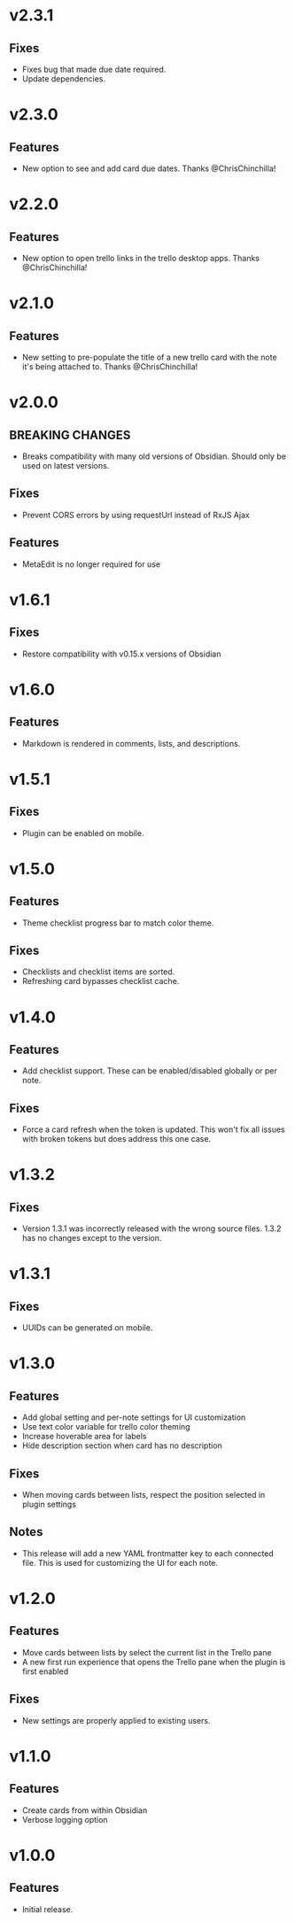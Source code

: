 # v2.3.1

## Fixes

- Fixes bug that made due date required.
- Update dependencies.

# v2.3.0

## Features

- New option to see and add card due dates. Thanks @ChrisChinchilla!

# v2.2.0

## Features

- New option to open trello links in the trello desktop apps. Thanks @ChrisChinchilla!

# v2.1.0

## Features

- New setting to pre-populate the title of a new trello card with the note it's being attached to. Thanks @ChrisChinchilla!

# v2.0.0

## BREAKING CHANGES

- Breaks compatibility with many old versions of Obsidian. Should only be used on latest versions.

## Fixes

- Prevent CORS errors by using requestUrl instead of RxJS Ajax

## Features

- MetaEdit is no longer required for use

# v1.6.1

## Fixes

- Restore compatibility with v0.15.x versions of Obsidian

# v1.6.0

## Features

- Markdown is rendered in comments, lists, and descriptions.

# v1.5.1

## Fixes

- Plugin can be enabled on mobile.

# v1.5.0

## Features

- Theme checklist progress bar to match color theme.

## Fixes

- Checklists and checklist items are sorted.
- Refreshing card bypasses checklist cache.

# v1.4.0

## Features

- Add checklist support. These can be enabled/disabled globally or per note.

## Fixes

- Force a card refresh when the token is updated. This won't fix all issues with broken tokens but does address this one case.

# v1.3.2

## Fixes

- Version 1.3.1 was incorrectly released with the wrong source files. 1.3.2 has no changes except to the version.

# v1.3.1

## Fixes

- UUIDs can be generated on mobile.

# v1.3.0

## Features

- Add global setting and per-note settings for UI customization
- Use text color variable for trello color theming
- Increase hoverable area for labels
- Hide description section when card has no description

## Fixes

- When moving cards between lists, respect the position selected in plugin settings

## Notes

- This release will add a new YAML frontmatter key to each connected file. This is used for customizing the UI for each note.

# v1.2.0

## Features

- Move cards between lists by select the current list in the Trello pane
- A new first run experience that opens the Trello pane when the plugin is first enabled

## Fixes

- New settings are properly applied to existing users.

# v1.1.0

## Features

- Create cards from within Obsidian
- Verbose logging option

# v1.0.0

## Features

- Initial release.
